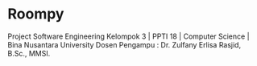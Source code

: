 # Roompy
Project Software Engineering Kelompok 3 | PPTI 18 | Computer Science | Bina Nusantara University Dosen Pengampu : Dr. Zulfany Erlisa Rasjid, B.Sc., MMSI.
